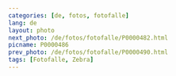 ```yaml
---
categories: [de, fotos, fotofalle]
lang: de
layout: photo
next_photo: /de/fotos/fotofalle/P0000482.html
picname: P0000486
prev_photo: /de/fotos/fotofalle/P0000490.html
tags: [Fotofalle, Zebra]
---
```

